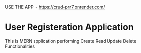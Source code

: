 USE THE APP :- https://crud-prn7.onrender.com/
# User Registeration Application
This is MERN application performing Create Read Update Delete Functionalities.

